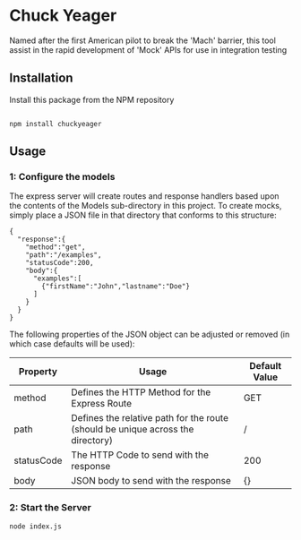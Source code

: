 # Chuck Yeager
Named after the first American pilot to break the 'Mach' barrier, this tool assist in the rapid development of 'Mock' APIs for use in integration testing

## Installation

Install this package from the NPM repository

```

npm install chuckyeager

```

## Usage

### 1: Configure the models
The express server will create routes and response handlers based upon the contents of the Models sub-directory in this project. To create mocks, simply place a JSON file in that directory that conforms to this structure:

```
{
  "response":{
    "method":"get",
    "path":"/examples",
    "statusCode":200,
    "body":{
      "examples":[
        {"firstName":"John","lastname":"Doe"}
      ]
    }
  }
}

```

The following properties of the JSON object can be adjusted or removed (in which case defaults will be used):

|**Property**|**Usage**|**Default Value**|
|---|---|---|
|method|Defines the HTTP Method for the Express Route|GET|
|path|Defines the relative path for the route (should be unique across the directory)|/|
|statusCode|The HTTP Code to send with the response|200|
|body|JSON body to send with the response|{}|

### 2: Start the Server

```
node index.js
```
